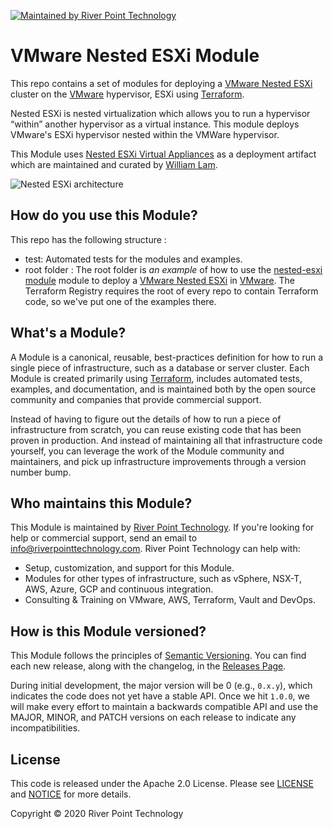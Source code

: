 [![Maintained by River Point Technology](https://img.shields.io/badge/maintained%20by-River%20Point%20Technology-%235849a6.svg)](http://www.riverpointtechnology.com)
# VMware Nested ESXi Module

This repo contains a set of modules for deploying a [VMware Nested ESXi](https://www.vmware.com/products/esxi-and-esx.html) cluster on the
[VMware](https://www.vmware.com/) hypervisor, ESXi using [Terraform](https://www.terraform.io/).

Nested ESXi is nested virtualization which allows you to run a hypervisor “within” another hypervisor as a virtual instance. This module deploys VMware's ESXi hypervisor nested within the VMWare hypervisor.

This Module uses [Nested ESXi Virtual Appliances](https://www.virtuallyghetto.com/nested-virtualization/nested-esxi-virtual-appliance) as a deployment artifact which are maintained and curated by [William Lam](https://twitter.com/lamw). 

![Nested ESXi architecture](https://voipalooza.files.wordpress.com/2015/01/nested-esxi-lab.jpg)


## How do you use this Module?

This repo has the following structure :

* test: Automated tests for the modules and examples.
* root folder : The root folder is *an example* of how to use the [nested-esxi module](https://app.terraform.io/app/RPTData/modules/view/nestedesxi/vsphere)
  module to deploy a [VMware Nested ESXi](https://app.terraform.io/app/RPTData/modules/view/nestedesxi/vsphere) in [VMware](https://www.vmware.com/). The Terraform Registry requires the root of every repo to contain Terraform code, so we've put one of the examples there.

## What's a Module?

A Module is a canonical, reusable, best-practices definition for how to run a single piece of infrastructure, such
as a database or server cluster. Each Module is created primarily using [Terraform](https://www.terraform.io/),
includes automated tests, examples, and documentation, and is maintained both by the open source community and
companies that provide commercial support.

Instead of having to figure out the details of how to run a piece of infrastructure from scratch, you can reuse
existing code that has been proven in production. And instead of maintaining all that infrastructure code yourself,
you can leverage the work of the Module community and maintainers, and pick up infrastructure improvements through
a version number bump.


## Who maintains this Module?

This Module is maintained by [River Point Technology](http://www.riverpointtechnology.com/). If you're looking for help or commercial
support, send an email to [info@riverpointtechnology.com](mailto:info@riverpointtechnology.com?Subject=ESXi%20Module).
River Point Technology can help with:

* Setup, customization, and support for this Module.
* Modules for other types of infrastructure, such as vSphere, NSX-T, AWS, Azure, GCP and continuous integration.
* Consulting & Training on VMware, AWS, Terraform, Vault and DevOps.


## How is this Module versioned?

This Module follows the principles of [Semantic Versioning](http://semver.org/). You can find each new release,
along with the changelog, in the [Releases Page](../../releases). 

During initial development, the major version will be 0 (e.g., `0.x.y`), which indicates the code does not yet have a
stable API. Once we hit `1.0.0`, we will make every effort to maintain a backwards compatible API and use the MAJOR,
MINOR, and PATCH versions on each release to indicate any incompatibilities.


## License

This code is released under the Apache 2.0 License. Please see [LICENSE](https://github.com/hashicorp/terraform-aws-vault/tree/master/LICENSE) and [NOTICE](https://github.com/hashicorp/terraform-aws-vault/tree/master/NOTICE) for more
details.

Copyright &copy; 2020 River Point Technology